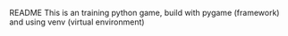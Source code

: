 README
This is an training python game, build with pygame (framework) and using venv (virtual environment)
